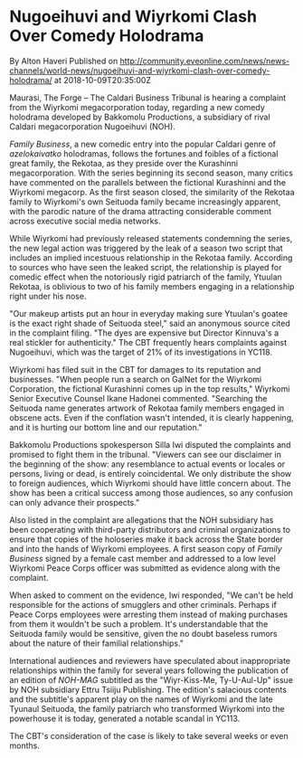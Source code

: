 # Nugoeihuvi and Wiyrkomi Clash Over Comedy Holodrama
By Alton Haveri
Published on http://community.eveonline.com/news/news-channels/world-news/nugoeihuvi-and-wiyrkomi-clash-over-comedy-holodrama/ at 2018-10-09T20:35:00Z

Maurasi, The Forge – The Caldari Business Tribunal is hearing a complaint from the Wiyrkomi megacorporation today, regarding a new comedy holodrama developed by Bakkomolu Productions, a subsidiary of rival Caldari megacorporation Nugoeihuvi (NOH).

_Family Business_, a new comedic entry into the popular Caldari genre of _azelokaivatko_ holodramas, follows the fortunes and foibles of a fictional great family, the Rekotaa, as they preside over the Kurashinni megacorporation. With the series beginning its second season, many critics have commented on the parallels between the fictional Kurashinni and the Wiyrkomi megacorp. As the first season closed, the similarity of the Rekotaa family to Wiyrkomi's own Seituoda family became increasingly apparent, with the parodic nature of the drama attracting considerable comment across executive social media networks.

While Wiyrkomi had previously released statements condemning the series, the new legal action was triggered by the leak of a season two script that includes an implied incestuous relationship in the Rekotaa family. According to sources who have seen the leaked script, the relationship is played for comedic effect when the notoriously rigid patriarch of the family, Ytuulan Rekotaa, is oblivious to two of his family members engaging in a relationship right under his nose.

"Our makeup artists put an hour in everyday making sure Ytuulan's goatee is the exact right shade of Seituoda steel," said an anonymous source cited in the complaint filing. "The dyes are expensive but Director Kinnuva's a real stickler for authenticity." The CBT frequently hears complaints against Nugoeihuvi, which was the target of 21% of its investigations in YC118.

Wiyrkomi has filed suit in the CBT for damages to its reputation and businesses. "When people run a search on GalNet for the Wiyrkomi Corporation, the fictional Kurashinni comes up in the top results," Wiyrkomi Senior Executive Counsel Ikane Hadonei commented. "Searching the Seituoda name generates artwork of Rekotaa family members engaged in obscene acts. Even if the conflation wasn't intended, it is clearly happening, and it is hurting our bottom line and our reputation."

Bakkomolu Productions spokesperson Silla Iwi disputed the complaints and promised to fight them in the tribunal. "Viewers can see our disclaimer in the beginning of the show: any resemblance to actual events or locales or persons, living or dead, is entirely coincidental. We only distribute the show to foreign audiences, which Wiyrkomi should have little concern about. The show has been a critical success among those audiences, so any confusion can only advance their prospects."

Also listed in the complaint are allegations that the NOH subsidiary has been cooperating with third-party distributors and criminal organizations to ensure that copies of the holoseries make it back across the State border and into the hands of Wiyrkomi employees. A first season copy of _Family Business_ signed by a female cast member and addressed to a low level Wiyrkomi Peace Corps officer was submitted as evidence along with the complaint.

When asked to comment on the evidence, Iwi responded, "We can't be held responsible for the actions of smugglers and other criminals. Perhaps if Peace Corps employees were arresting them instead of making purchases from them it wouldn't be such a problem. It's understandable that the Seituoda family would be sensitive, given the no doubt baseless rumors about the nature of their familial relationships."

International audiences and reviewers have speculated about inappropriate relationships within the family for several years following the publication of an edition of _NOH-MAG_ subtitled as the "Wiyr-Kiss-Me, Ty-U-Aul-Up" issue by NOH subsidiary Ettru Tsiiju Publishing. The edition's salacious contents and the subtitle's apparent play on the names of Wiyrkomi and the late Tyunaul Seituoda, the family patriarch who transformed Wiyrkomi into the powerhouse it is today, generated a notable scandal in YC113.

The CBT's consideration of the case is likely to take several weeks or even months.


